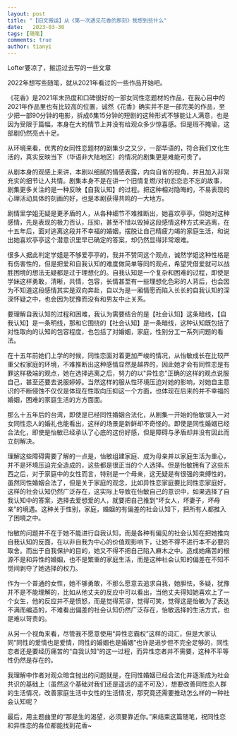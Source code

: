 ```yaml
---
layout: post
title: "【旧文搬运】从《第一次遇见花香的那刻》我想到些什么"
date:   2023-03-30
tags: [随笔]
comments: true
author: tianyi
---
```


Lofter要凉了，搬运过去写的一些文章

2022年想写些随笔，就从2021年看过的一些作品开始吧。

《花香》是2021年末热度和口碑很好的一部女同性恋题材的作品，在我心目中的2021年作品里也有比较高的位置，诚然《花香》确实并不是一部完美的作品，至少把一部90分钟的电影，拆成6集15分钟的短剧的这种形式不够能让人满意，也是因为受限于篇幅，本身在大的情节上并没有给观众多少惊喜感。但是瑕不掩瑜，这部剧仍然亮点十足。

从环境来看，优秀的女同性恋题材的剧集少之又少，一部华语的，符合我们文化生活的，真实反映当下（华语非大陆地区）的情况的剧集更是难能可贵了。

从剧本身的观感上来讲，本剧以细腻的情感表露，内向自省的视角，并且加入非常充实的细节让人共情。剧集本身不是在讲一个旧情复燃/对初恋恋恋不忘的故事，剧集更多关注的是一种反映【自我认知】的过程。把这种相对隐晦的，不易表现的心理活动具体的刻画的好，也是本剧获得共鸣的一大地方。

剧情里学姐无疑是更矛盾的人，从各种细节不难推断出，她喜欢亭亭，但她对这种感情，先是表现的极力否认，压抑，甚至不惜以毁掉这段感情这种方式来逃离，在十五年后，面对逃离这段并不幸福的婚姻，摆脱让自己精疲力竭的家庭生活，和说出她喜欢亭亭这个潜意识里早已确定的答案，却仍然显得非常艰难。

很多人据此判定学姐是不够爱亭亭的，我并不赞同这个观点，诚然学姐这种性格是有伤害性的，但是把爱和自我认知的难度做简单等同的观点，希望凭借爱就可以战胜困境的想法无疑都是过于理想化的。自我认知是一个复杂和困难的过程，即使是学妹这样勇敢，清晰，共情，包容，长情甚至有一些理想化色彩的人背后，也会因为不知道这段感情其实是双向奔赴，自以为是一厢情愿而陷入长长的自我认知的深深怀疑之中，也会因为犹豫而没有和男友中止关系。

要理解自我认知的过程和困难，我认为需要结合的是【社会认知】这条暗线，【自我认知】是一条明线，那和它围绕的【社会认知】是一条暗线，这种认知既包括了对性取向的认知的包容程度，也包括了对婚姻，家庭，性别分工一系列问题的看法。

在十五年前她们上学的时候，同性恋面对着更加严峻的情况，从怡敏成长在比较严重父权家庭的环境，不难推断出这种感情显然是越界的，因此她才会有同性恋是有罪这样极端的观点，她在选择逃离之后，努力的以"异性恋"正确的这样的观点说服自己，甚至还要去说服婷婷。当然这样的服从性环境压迫对她的影响，对她自主意识的不断侵蚀不仅仅是体现在性取向压抑这一个方面，也体现在后来的并不幸福的婚姻，困难的家庭生活的方方面面。

那么十五年后的台湾，即使是已经同性婚姻合法化，从剧集一开始的怡敏误入一对女同性恋人的婚礼也能看出，这样的场景是新鲜却不奇怪的。即使是同性婚姻已经合法化，即使是怡敏已经承认了心底的这份好感，但是障碍与矛盾却并没有因此而立刻解决。

理解这些障碍需要了解的一点是，怡敏组建家庭、成为母亲并以家庭生活为重心，并不是环境压迫完全造成的，这些都是很正当的个人选择。但是怡敏拥有了这些东西之后，对于家庭中的女性而言，特别是一个母亲，这无疑是有很强的束缚性的，虽然同性婚姻合法了，但是关于家庭的观念，比如异性恋家庭要比同性恋家庭好，这样的社会认知仍然广泛存在，这实际上导致在怡敏自己的意识中，如果选择了自我认知中的答案，选择去爱想爱的人，就要把自己推到“坏女人，坏妻子，坏母亲”的境遇。这种关于性别，家庭，婚姻的有偏差的社会认知下，把所有人都推入了困境之中。

怡敏的问题并不在于她不能进行自我认知，而是各种有偏见的社会认知在把她推向自我认知的反面，在以非自我为中心的价值观影响下，让她不得不进行本不必要的取舍。而出于自我保护的目的，她又不得不把自己陷入麻木之中。造成她痛苦的根源不是和异性的婚姻，也不是繁重的家庭生活，而是这种社会认知的偏差在不知不觉间剥夺了她选择的权力。

作为一个普通的女性，她不够勇敢，不那么愿意去追求自我，她胆怯，多疑，犹豫并不是不能理解的，比如从他丈夫的反应中可以看出，当他丈夫得知她喜欢上了一个女生，他的反应并不是愤怒，而是觉得荒谬，觉得可笑，觉得这是怡敏为了表达不满而编造的，不难看出偏差的社会认知仍然广泛存在，怡敏选择的生活方式，也是难以苛责的。

从另一个视角来看，尽管我不愿意使用“异性恋霸权”这样的词汇，但是大家认同“同性的爱情也是爱情，同性的婚姻也是婚姻”也许是进步但不完全足够的，同性恋者还是要经历痛苦的“自我认知”的这一过程，而异性恋者并不需要，这种不平等性仍然是存在的。

我理解中作者对观众暗含抛出的问题就是，在同性婚姻已经合法化并逐渐成为社会共识的基础上（虽然这个基础对我们还是遥远的遥不可及），想要改善同性恋人群的生活情况，改善家庭生活中女性的生活情况，那究竟还需要推动怎么样的一种社会认知呢？

最后，用主题曲里的“那是生的渴望，必须要靠近你。”来结束这篇随笔，祝同性恋和异性恋的各位都能找到花香~
